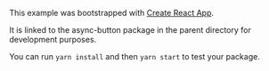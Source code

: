 This example was bootstrapped with [Create React App](https://github.com/facebook/create-react-app).

It is linked to the async-button package in the parent directory for development purposes.

You can run `yarn install` and then `yarn start` to test your package.
